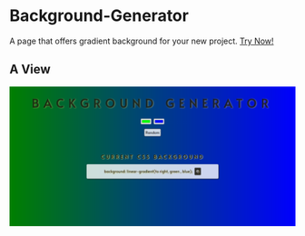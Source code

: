 # Background-Generator
A page that offers gradient background for your new project.
[Try Now!](https://yahyanaq.github.io/Background-Generator/)


## A View
![This is an image](https://github.com/YahyaNaq/Background-Generator/blob/main/BgG.png)
